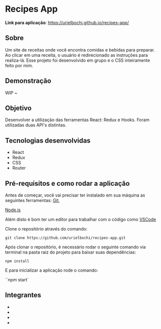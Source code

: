 # Recipes App

**Link para aplicação**: https://urielbochi.github.io/recipes-app/

## Sobre 

Um site de receitas onde você encontra comidas e bebidas  para preparar. Ao clicar em uma receita, o usuário é redirecionado as instruções para realiza-lá. Esse projeto foi desenvolvido em grupo e o CSS inteiramente feito por mim.

## Demonstração

WIP ~



## Objetivo

Desenvolver a utilização das ferramentas React: Redux e Hooks. Foram utilizadas duas API's distintas.

## Tecnologias desenvolvidas

* React
* Redux
* CSS
* Router



## Pré-requisitos e como rodar a aplicação

Antes de começar, você vai precisar ter instalado em sua máquina as seguintes ferramentas:
[Git](https://git-scm.com/), 

[Node.js](https://nodejs.org/en/)

Além disto é bom ter um editor para trabalhar com o código como [VSCode](https://code.visualstudio.com/)

Clone o repositório através do comando:

``git clone https://github.com/urielbochi/recipes-app.git``

Após clonar o repositório, é necessário rodar o seguinte comando via terminal na pasta raiz do projeto para baixar suas dependências:

``npm install``

E para inicializar a aplicação rode o comando:

``npm start`



## Integrantes 

-

-

-

-